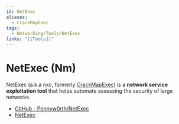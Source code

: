 ```yaml
---
id: NetExec
aliases:
  - CrackMapExec
tags:
  - Networking/Tools/NetExec
links: "[[Tools]]"
---
```


# NetExec (Nm)

NetExec (a.k.a nxc, formerly [CrackMapExec](https://github.com/byt3bl33d3r/CrackMapExec))
is a **network service exploitation tool** that helps automate assessing the
security of large networks.

- [GitHub - Pennyw0rth/NetExec](https://github.com/Pennyw0rth/NetExec)
- [NetExec](https://www.netexec.wiki/)


